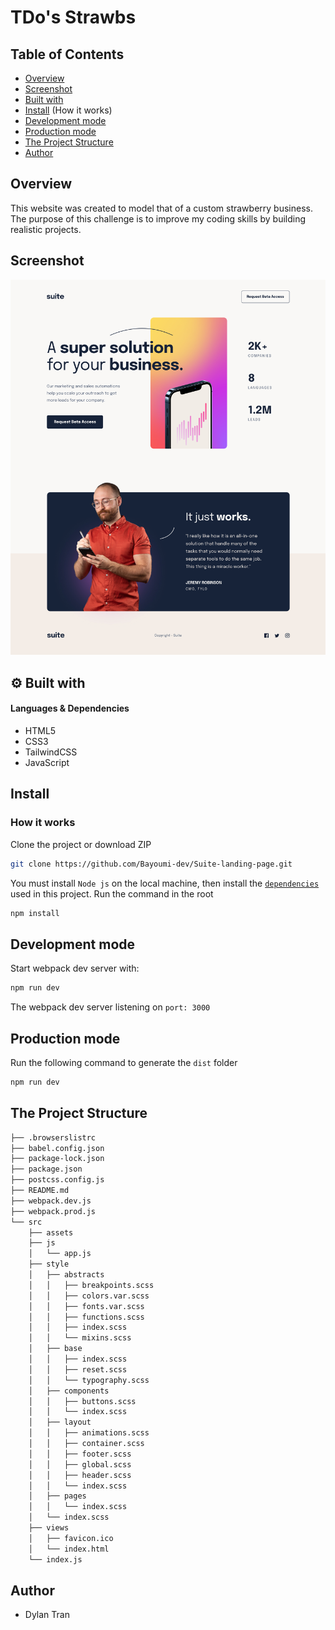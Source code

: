 # TDo's Strawbs

## Table of Contents

- [Overview](#overview)
- [Screenshot](#screenshot)
- [Built with](#-built-with)
- [Install](#install) (How it works)
- [Development mode](#development-mode)
- [Production  mode](#production-mode)
- [The Project Structure](#the-project-structure)
- [Author](#author)

## Overview

This website was created to model that of a custom strawberry business. The purpose of this challenge is to improve my coding skills by building realistic projects.

## Screenshot

![Suite landing page](https://github.com/Bayoumi-dev/Suite-landing-page/blob/master/src/assets/suite-preview.jpg)


## ⚙ Built with
#### Languages & Dependencies
- HTML5
- CSS3
- TailwindCSS
- JavaScript

## Install

### How it works
Clone the project or download ZIP
```bash
git clone https://github.com/Bayoumi-dev/Suite-landing-page.git
```
You must install `Node js` on the local machine, then install the [`dependencies`](package.json) used in this project. Run the command in the root
```bash
npm install
```
## Development mode
Start webpack dev server with:
```bash
npm run dev
```
The webpack dev server listening on `port: 3000`

## Production mode
Run the following command to generate the `dist` folder
 ```bash
npm run dev
```
## The Project Structure
```bash
├── .browserslistrc
├── babel.config.json
├── package-lock.json
├── package.json
├── postcss.config.js
├── README.md
├── webpack.dev.js
├── webpack.prod.js
└── src     
    ├── assets
    ├── js
    │   └── app.js
    ├── style
    │   ├── abstracts
    │   │   ├── breakpoints.scss
    │   │   ├── colors.var.scss
    │   │   ├── fonts.var.scss
    │   │   ├── functions.scss
    │   │   ├── index.scss
    │   │   └── mixins.scss
    │   ├── base 
    │   │   ├── index.scss
    │   │   ├── reset.scss
    │   │   └── typography.scss
    │   ├── components
    │   │   ├── buttons.scss
    │   │   └── index.scss
    │   ├── layout
    │   │   ├── animations.scss
    │   │   ├── container.scss
    │   │   ├── footer.scss
    │   │   ├── global.scss
    │   │   ├── header.scss
    │   │   └── index.scss
    │   ├── pages
    │   │   └── index.scss
    │   └── index.scss
    ├── views
    │   ├── favicon.ico
    │   └── index.html
    └── index.js
```

## Author
- Dylan Tran
